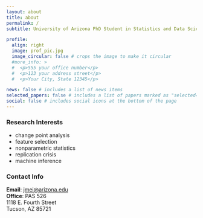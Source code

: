 ```yaml
---
layout: about
title: about
permalink: /
subtitle: University of Arizona PhD Student in Statistics and Data Science.

profile:
  align: right
  image: prof_pic.jpg
  image_circular: false # crops the image to make it circular
  #more_info: >
  #  <p>555 your office number</p>
  #  <p>123 your address street</p>
  #  <p>Your City, State 12345</p>

news: false # includes a list of news items
selected_papers: false # includes a list of papers marked as "selected={true}"
social: false # includes social icons at the bottom of the page
---
```


### Research Interests
- change point analysis  
- feature selection  
- nonparametric statistics  
- replication crisis  
- machine inference  

### Contact Info
**Email**: [jmei@arizona.edu](mailto:jmei@arizona.edu)  
**Office**: PAS 526  
1118 E. Fourth Street  
Tucson, AZ 85721  
